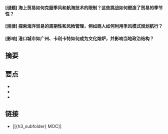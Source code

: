 #### [谜题] 海上贸易如何克服季风和航海技术的限制？这些挑战如何塑造了贸易的季节性？


#### [规律] 探索海洋贸易的周期性和风险管理，例如商人如何利用季风模式规划航行？


#### [影响] 港口城市如广州、卡利卡特如何成为文化熔炉，并影响当地政治结构？


## 摘要


## 要点

- 
- 
- 

## 链接

- [[{h3_subfolder} MOC]]
